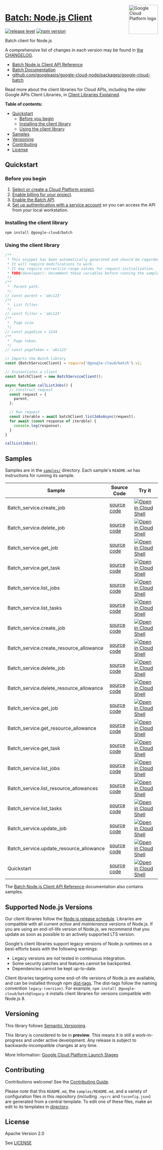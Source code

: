 [//]: # "This README.md file is auto-generated, all changes to this file will be lost."
[//]: # "To regenerate it, use `python -m synthtool`."
<img src="https://avatars2.githubusercontent.com/u/2810941?v=3&s=96" alt="Google Cloud Platform logo" title="Google Cloud Platform" align="right" height="96" width="96"/>

# [Batch: Node.js Client](https://github.com/googleapis/google-cloud-node/tree/main/packages/google-cloud-batch)

[![release level](https://img.shields.io/badge/release%20level-preview-yellow.svg?style=flat)](https://cloud.google.com/terms/launch-stages)
[![npm version](https://img.shields.io/npm/v/@google-cloud/batch.svg)](https://www.npmjs.org/package/@google-cloud/batch)




Batch client for Node.js


A comprehensive list of changes in each version may be found in
[the CHANGELOG](https://github.com/googleapis/google-cloud-node/tree/main/packages/google-cloud-batch/CHANGELOG.md).

* [Batch Node.js Client API Reference][client-docs]
* [Batch Documentation][product-docs]
* [github.com/googleapis/google-cloud-node/packages/google-cloud-batch](https://github.com/googleapis/google-cloud-node/tree/main/packages/google-cloud-batch)

Read more about the client libraries for Cloud APIs, including the older
Google APIs Client Libraries, in [Client Libraries Explained][explained].

[explained]: https://cloud.google.com/apis/docs/client-libraries-explained

**Table of contents:**


* [Quickstart](#quickstart)
  * [Before you begin](#before-you-begin)
  * [Installing the client library](#installing-the-client-library)
  * [Using the client library](#using-the-client-library)
* [Samples](#samples)
* [Versioning](#versioning)
* [Contributing](#contributing)
* [License](#license)

## Quickstart

### Before you begin

1.  [Select or create a Cloud Platform project][projects].
1.  [Enable billing for your project][billing].
1.  [Enable the Batch API][enable_api].
1.  [Set up authentication with a service account][auth] so you can access the
    API from your local workstation.

### Installing the client library

```bash
npm install @google-cloud/batch
```


### Using the client library

```javascript
/**
 * This snippet has been automatically generated and should be regarded as a code template only.
 * It will require modifications to work.
 * It may require correct/in-range values for request initialization.
 * TODO(developer): Uncomment these variables before running the sample.
 */
/**
 *  Parent path.
 */
// const parent = 'abc123'
/**
 *  List filter.
 */
// const filter = 'abc123'
/**
 *  Page size.
 */
// const pageSize = 1234
/**
 *  Page token.
 */
// const pageToken = 'abc123'

// Imports the Batch library
const {BatchServiceClient} = require('@google-cloud/batch').v1;

// Instantiates a client
const batchClient = new BatchServiceClient();

async function callListJobs() {
  // Construct request
  const request = {
    parent,
  };

  // Run request
  const iterable = await batchClient.listJobsAsync(request);
  for await (const response of iterable) {
    console.log(response);
  }
}

callListJobs();

```



## Samples

Samples are in the [`samples/`](https://github.com/googleapis/google-cloud-node/tree/main/packages/google-cloud-batch/samples) directory. Each sample's `README.md` has instructions for running its sample.

| Sample                      | Source Code                       | Try it |
| --------------------------- | --------------------------------- | ------ |
| Batch_service.create_job | [source code](https://github.com/googleapis/google-cloud-node/blob/main/packages/google-cloud-batch/samples/generated/v1/batch_service.create_job.js) | [![Open in Cloud Shell][shell_img]](https://console.cloud.google.com/cloudshell/open?git_repo=https://github.com/googleapis/google-cloud-node&page=editor&open_in_editor=packages/google-cloud-batch/samples/generated/v1/batch_service.create_job.js,packages/google-cloud-batch/samples/README.md) |
| Batch_service.delete_job | [source code](https://github.com/googleapis/google-cloud-node/blob/main/packages/google-cloud-batch/samples/generated/v1/batch_service.delete_job.js) | [![Open in Cloud Shell][shell_img]](https://console.cloud.google.com/cloudshell/open?git_repo=https://github.com/googleapis/google-cloud-node&page=editor&open_in_editor=packages/google-cloud-batch/samples/generated/v1/batch_service.delete_job.js,packages/google-cloud-batch/samples/README.md) |
| Batch_service.get_job | [source code](https://github.com/googleapis/google-cloud-node/blob/main/packages/google-cloud-batch/samples/generated/v1/batch_service.get_job.js) | [![Open in Cloud Shell][shell_img]](https://console.cloud.google.com/cloudshell/open?git_repo=https://github.com/googleapis/google-cloud-node&page=editor&open_in_editor=packages/google-cloud-batch/samples/generated/v1/batch_service.get_job.js,packages/google-cloud-batch/samples/README.md) |
| Batch_service.get_task | [source code](https://github.com/googleapis/google-cloud-node/blob/main/packages/google-cloud-batch/samples/generated/v1/batch_service.get_task.js) | [![Open in Cloud Shell][shell_img]](https://console.cloud.google.com/cloudshell/open?git_repo=https://github.com/googleapis/google-cloud-node&page=editor&open_in_editor=packages/google-cloud-batch/samples/generated/v1/batch_service.get_task.js,packages/google-cloud-batch/samples/README.md) |
| Batch_service.list_jobs | [source code](https://github.com/googleapis/google-cloud-node/blob/main/packages/google-cloud-batch/samples/generated/v1/batch_service.list_jobs.js) | [![Open in Cloud Shell][shell_img]](https://console.cloud.google.com/cloudshell/open?git_repo=https://github.com/googleapis/google-cloud-node&page=editor&open_in_editor=packages/google-cloud-batch/samples/generated/v1/batch_service.list_jobs.js,packages/google-cloud-batch/samples/README.md) |
| Batch_service.list_tasks | [source code](https://github.com/googleapis/google-cloud-node/blob/main/packages/google-cloud-batch/samples/generated/v1/batch_service.list_tasks.js) | [![Open in Cloud Shell][shell_img]](https://console.cloud.google.com/cloudshell/open?git_repo=https://github.com/googleapis/google-cloud-node&page=editor&open_in_editor=packages/google-cloud-batch/samples/generated/v1/batch_service.list_tasks.js,packages/google-cloud-batch/samples/README.md) |
| Batch_service.create_job | [source code](https://github.com/googleapis/google-cloud-node/blob/main/packages/google-cloud-batch/samples/generated/v1alpha/batch_service.create_job.js) | [![Open in Cloud Shell][shell_img]](https://console.cloud.google.com/cloudshell/open?git_repo=https://github.com/googleapis/google-cloud-node&page=editor&open_in_editor=packages/google-cloud-batch/samples/generated/v1alpha/batch_service.create_job.js,packages/google-cloud-batch/samples/README.md) |
| Batch_service.create_resource_allowance | [source code](https://github.com/googleapis/google-cloud-node/blob/main/packages/google-cloud-batch/samples/generated/v1alpha/batch_service.create_resource_allowance.js) | [![Open in Cloud Shell][shell_img]](https://console.cloud.google.com/cloudshell/open?git_repo=https://github.com/googleapis/google-cloud-node&page=editor&open_in_editor=packages/google-cloud-batch/samples/generated/v1alpha/batch_service.create_resource_allowance.js,packages/google-cloud-batch/samples/README.md) |
| Batch_service.delete_job | [source code](https://github.com/googleapis/google-cloud-node/blob/main/packages/google-cloud-batch/samples/generated/v1alpha/batch_service.delete_job.js) | [![Open in Cloud Shell][shell_img]](https://console.cloud.google.com/cloudshell/open?git_repo=https://github.com/googleapis/google-cloud-node&page=editor&open_in_editor=packages/google-cloud-batch/samples/generated/v1alpha/batch_service.delete_job.js,packages/google-cloud-batch/samples/README.md) |
| Batch_service.delete_resource_allowance | [source code](https://github.com/googleapis/google-cloud-node/blob/main/packages/google-cloud-batch/samples/generated/v1alpha/batch_service.delete_resource_allowance.js) | [![Open in Cloud Shell][shell_img]](https://console.cloud.google.com/cloudshell/open?git_repo=https://github.com/googleapis/google-cloud-node&page=editor&open_in_editor=packages/google-cloud-batch/samples/generated/v1alpha/batch_service.delete_resource_allowance.js,packages/google-cloud-batch/samples/README.md) |
| Batch_service.get_job | [source code](https://github.com/googleapis/google-cloud-node/blob/main/packages/google-cloud-batch/samples/generated/v1alpha/batch_service.get_job.js) | [![Open in Cloud Shell][shell_img]](https://console.cloud.google.com/cloudshell/open?git_repo=https://github.com/googleapis/google-cloud-node&page=editor&open_in_editor=packages/google-cloud-batch/samples/generated/v1alpha/batch_service.get_job.js,packages/google-cloud-batch/samples/README.md) |
| Batch_service.get_resource_allowance | [source code](https://github.com/googleapis/google-cloud-node/blob/main/packages/google-cloud-batch/samples/generated/v1alpha/batch_service.get_resource_allowance.js) | [![Open in Cloud Shell][shell_img]](https://console.cloud.google.com/cloudshell/open?git_repo=https://github.com/googleapis/google-cloud-node&page=editor&open_in_editor=packages/google-cloud-batch/samples/generated/v1alpha/batch_service.get_resource_allowance.js,packages/google-cloud-batch/samples/README.md) |
| Batch_service.get_task | [source code](https://github.com/googleapis/google-cloud-node/blob/main/packages/google-cloud-batch/samples/generated/v1alpha/batch_service.get_task.js) | [![Open in Cloud Shell][shell_img]](https://console.cloud.google.com/cloudshell/open?git_repo=https://github.com/googleapis/google-cloud-node&page=editor&open_in_editor=packages/google-cloud-batch/samples/generated/v1alpha/batch_service.get_task.js,packages/google-cloud-batch/samples/README.md) |
| Batch_service.list_jobs | [source code](https://github.com/googleapis/google-cloud-node/blob/main/packages/google-cloud-batch/samples/generated/v1alpha/batch_service.list_jobs.js) | [![Open in Cloud Shell][shell_img]](https://console.cloud.google.com/cloudshell/open?git_repo=https://github.com/googleapis/google-cloud-node&page=editor&open_in_editor=packages/google-cloud-batch/samples/generated/v1alpha/batch_service.list_jobs.js,packages/google-cloud-batch/samples/README.md) |
| Batch_service.list_resource_allowances | [source code](https://github.com/googleapis/google-cloud-node/blob/main/packages/google-cloud-batch/samples/generated/v1alpha/batch_service.list_resource_allowances.js) | [![Open in Cloud Shell][shell_img]](https://console.cloud.google.com/cloudshell/open?git_repo=https://github.com/googleapis/google-cloud-node&page=editor&open_in_editor=packages/google-cloud-batch/samples/generated/v1alpha/batch_service.list_resource_allowances.js,packages/google-cloud-batch/samples/README.md) |
| Batch_service.list_tasks | [source code](https://github.com/googleapis/google-cloud-node/blob/main/packages/google-cloud-batch/samples/generated/v1alpha/batch_service.list_tasks.js) | [![Open in Cloud Shell][shell_img]](https://console.cloud.google.com/cloudshell/open?git_repo=https://github.com/googleapis/google-cloud-node&page=editor&open_in_editor=packages/google-cloud-batch/samples/generated/v1alpha/batch_service.list_tasks.js,packages/google-cloud-batch/samples/README.md) |
| Batch_service.update_job | [source code](https://github.com/googleapis/google-cloud-node/blob/main/packages/google-cloud-batch/samples/generated/v1alpha/batch_service.update_job.js) | [![Open in Cloud Shell][shell_img]](https://console.cloud.google.com/cloudshell/open?git_repo=https://github.com/googleapis/google-cloud-node&page=editor&open_in_editor=packages/google-cloud-batch/samples/generated/v1alpha/batch_service.update_job.js,packages/google-cloud-batch/samples/README.md) |
| Batch_service.update_resource_allowance | [source code](https://github.com/googleapis/google-cloud-node/blob/main/packages/google-cloud-batch/samples/generated/v1alpha/batch_service.update_resource_allowance.js) | [![Open in Cloud Shell][shell_img]](https://console.cloud.google.com/cloudshell/open?git_repo=https://github.com/googleapis/google-cloud-node&page=editor&open_in_editor=packages/google-cloud-batch/samples/generated/v1alpha/batch_service.update_resource_allowance.js,packages/google-cloud-batch/samples/README.md) |
| Quickstart | [source code](https://github.com/googleapis/google-cloud-node/blob/main/packages/google-cloud-batch/samples/quickstart.js) | [![Open in Cloud Shell][shell_img]](https://console.cloud.google.com/cloudshell/open?git_repo=https://github.com/googleapis/google-cloud-node&page=editor&open_in_editor=packages/google-cloud-batch/samples/quickstart.js,packages/google-cloud-batch/samples/README.md) |



The [Batch Node.js Client API Reference][client-docs] documentation
also contains samples.

## Supported Node.js Versions

Our client libraries follow the [Node.js release schedule](https://github.com/nodejs/release#release-schedule).
Libraries are compatible with all current _active_ and _maintenance_ versions of
Node.js.
If you are using an end-of-life version of Node.js, we recommend that you update
as soon as possible to an actively supported LTS version.

Google's client libraries support legacy versions of Node.js runtimes on a
best-efforts basis with the following warnings:

* Legacy versions are not tested in continuous integration.
* Some security patches and features cannot be backported.
* Dependencies cannot be kept up-to-date.

Client libraries targeting some end-of-life versions of Node.js are available, and
can be installed through npm [dist-tags](https://docs.npmjs.com/cli/dist-tag).
The dist-tags follow the naming convention `legacy-(version)`.
For example, `npm install @google-cloud/batch@legacy-8` installs client libraries
for versions compatible with Node.js 8.

## Versioning

This library follows [Semantic Versioning](http://semver.org/).







This library is considered to be in **preview**. This means it is still a
work-in-progress and under active development. Any release is subject to
backwards-incompatible changes at any time.


More Information: [Google Cloud Platform Launch Stages][launch_stages]

[launch_stages]: https://cloud.google.com/terms/launch-stages

## Contributing

Contributions welcome! See the [Contributing Guide](https://github.com/googleapis/google-cloud-node/blob/main/CONTRIBUTING.md).

Please note that this `README.md`, the `samples/README.md`,
and a variety of configuration files in this repository (including `.nycrc` and `tsconfig.json`)
are generated from a central template. To edit one of these files, make an edit
to its templates in
[directory](https://github.com/googleapis/synthtool).

## License

Apache Version 2.0

See [LICENSE](https://github.com/googleapis/google-cloud-node/blob/main/LICENSE)

[client-docs]: https://cloud.google.com/nodejs/docs/reference/batch/latest
[product-docs]: https://cloud.google.com/batch/docs
[shell_img]: https://gstatic.com/cloudssh/images/open-btn.png
[projects]: https://console.cloud.google.com/project
[billing]: https://support.google.com/cloud/answer/6293499#enable-billing
[enable_api]: https://console.cloud.google.com/flows/enableapi?apiid=batch.googleapis.com
[auth]: https://cloud.google.com/docs/authentication/getting-started
